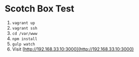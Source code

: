 # Scotch Box Test

1. `vagrant up`
2. `vagrant ssh`
3. `cd /var/www`
4. `npm install`
5. `gulp watch`
6. Visit [http://192.168.33.10:3000](http://192.168.33.10:3000)
